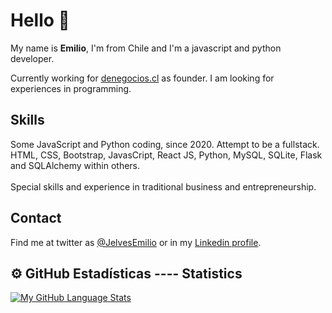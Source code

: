 ### <h1>Hello 👋</h1>

My name is <b>Emilio</b>, I'm from Chile and I'm a javascript and python developer.

Currently working for <a href="https://denegocios.cl" target="_blank">denegocios.cl</a> as founder.
I am looking for experiences in programming.

<h2>Skills</h2>
Some JavaScript and Python coding, since 2020. Attempt to be a fullstack.<br>
HTML, CSS, Bootstrap, JavasCript, React JS, Python, MySQL, SQLite, Flask and SQLAlchemy within others.<br>
<br>
Special skills and experience in traditional business and entrepreneurship.

<h2>Contact</h2>
Find me at twitter as <a href="https://twitter.com/JelvesEmilio" target="_blank">@JelvesEmilio</a> or in my <a href="https://www.linkedin.com/in/emilio-jelves/" target="_blank">Linkedin profile</a>. 
<br>
<h2>⚙️ GitHub Estadísticas ---- Statistics</h2>

[![My GitHub Language Stats](https://github-readme-stats.vercel.app/api/top-langs/?username=Emilioj17&langs_count=5&theme=tokyonight)]()

